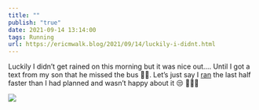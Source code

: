 ```yaml
---
title: ""
publish: "true"
date: 2021-09-14 13:14:00
tags: Running
url: https://ericmwalk.blog/2021/09/14/luckily-i-didnt.html
---
```


Luckily I didn’t get rained on this morning but it was nice out…. Until I got a text from my son that he missed the bus 🤦‍♂️. Let’s just say I [ran](https://www.strava.com/activities/5959172179) the last half faster than I had planned and wasn’t happy about it 😒 🏃🏻‍♂️

![](https://ericmwalk.blog/uploads/2021/ad96db7231.jpg)